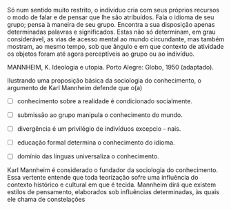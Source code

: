 

Só num sentido muito restrito, o indivíduo cria com seus próprios recursos o modo de falar e de pensar que lhe são atribuídos. Fala o idioma de seu grupo; pensa à maneira de seu grupo. Encontra a sua disposição apenas determinadas palavras e significados. Estas não só determinam, em grau considerável, as vias de acesso mental ao mundo circundante, mas também mostram, ao mesmo tempo, sob que ângulo e em que contexto de atividade os objetos foram até agora perceptíveis ao grupo ou ao indivíduo.

MANNHEIM, K. Ideologia e utopia. Porto Alegre: Globo, 1950 (adaptado).

Ilustrando uma proposição básica da sociologia do conhecimento, o argumento de Karl Mannheim defende que o(a)



- [ ] conhecimento sobre a realidade é condicionado socialmente.
- [ ] submissão ao grupo manipula o conhecimento do mundo.
- [ ] divergência é um privilégio de indivíduos excepcio - nais.
- [ ] educação formal determina o conhecimento do idioma.
- [ ] domínio das línguas universaliza o conhecimento.


Karl Mannheim é considerado o fundador da sociologia do conhecimento. Essa vertente entende que toda teorização sofre uma influência do contexto histórico e cultural em que é tecida. Mannheim dirá que existem estilos de pensamento, elaborados sob influências determinadas, às quais ele chama de constelações
